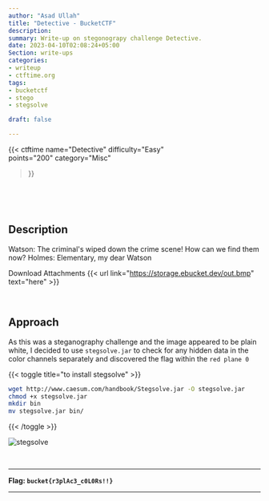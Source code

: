 ```yaml
---
author: "Asad Ullah"
title: "Detective - BucketCTF"
description: 
summary: Write-up on stegonograpy challenge Detective.
date: 2023-04-10T02:08:24+05:00
Section: write-ups
categories:
- writeup
- ctftime.org
tags:
- bucketctf
- stego
- stegsolve

draft: false

---
```


{{< 
ctftime 
name="Detective" 
difficulty="Easy"  
points="200"
category="Misc"
>}}

&nbsp;

&nbsp;

## Description

Watson: The criminal's wiped down the crime scene! How can we find them now? Holmes: Elementary, my dear Watson

Download Attachments {{< url link="https://storage.ebucket.dev/out.bmp" text="here" >}}

&nbsp;

## Approach

As this was a steganography challenge and the image appeared to be plain white, I decided to use `stegsolve.jar` to check for any hidden data in the color channels separately and discovered the flag within the `red plane 0`

{{< toggle title="to install stegsolve" >}}
```bash
wget http://www.caesum.com/handbook/Stegsolve.jar -O stegsolve.jar
chmod +x stegsolve.jar
mkdir bin
mv stegsolve.jar bin/
```
 {{< /toggle >}}

![stegsolve](/write-ups/ctftime/bucket/detective.webp)

&nbsp;

---

**Flag: `bucket{r3plAc3_c0L0Rs!!}`**

---

&nbsp;

&nbsp;
